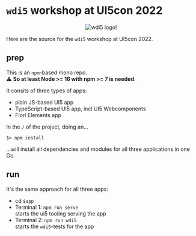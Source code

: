 # `wdi5` workshop at UI5con 2022

<center>
<img src="https://github.com/js-soft/wdi5/raw/main/docs/img/wdi5-logo-small.png" alt="wdi5 logo!">
</center>

Here are the source for the `wdi5` workshop at UI5con 2022.

## prep

This is an `npm`-based mono repo.  
:warning: **So at least Node >= 16 with npm >= 7 is needed**.

It consits of three types of apps:

- plain JS-based UI5 app
- TypeScript-based UI5 app, incl UI5 Webcomponents
- Fiori Elements app

In the `/` of the project, doing an...

```shell
$> npm install
```

...will install all dependencies and modules for all three applications in one Go.

## run

It's the same approach for all three apps:

- cd `$app`
- Terminal 1: `npm run serve`  
  starts the ui5 tooling serving the app
- Terminal 2: `npm run wdi5`  
  starts the `wdi5`-tests for the app
